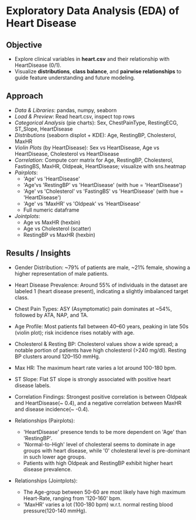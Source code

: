# Exploratory Data Analysis (EDA) of Heart Disease 

## Objective

- Explore clinical variables in **heart.csv** and their relationship with HeartDisease (0/1).
- Visualize **distributions**, **class balance**, and **pairwise relationships** to guide feature understanding and future modeling.

## Approach
- *Data & Libraries*: pandas, numpy, seaborn
- *Load & Preview*: Read heart.csv, inspect top rows
- *Categorical Analysis* (pie charts): Sex, ChestPainType, RestingECG, ST_Slope, HeartDisease
- *Distributions* (seaborn displot + KDE): Age, RestingBP, Cholesterol, MaxHR
- *Violin Plots* (by HeartDisease): Sex vs HeartDisease, Age vs HeartDisease, Cholesterol vs HeartDisease
- *Correlation*: Compute corr matrix for Age, RestingBP, Cholesterol, FastingBS, MaxHR, Oldpeak, HeartDisease; visualize with sns.heatmap
- *Pairplots*:
  - 'Age' vs 'HeartDisease'
  - 'Age'vs 'RestingBP' vs 'HeartDisease' (with hue = 'HeartDisease')
  - 'Age' vs 'Cholesterol' vs 'FastingBS' vs 'HeartDisease' (with hue = 'HeartDisease')
  - 'Age' vs 'MaxHR' vs 'Oldpeak' vs 'HeartDisease'
  - Full numeric dataframe
- *Jointplots*:
  - Age vs MaxHR (hexbin)
  - Age vs Cholesterol (scatter)
  - RestingBP vs MaxHR (hexbin)


## Results / Insights

- Gender Distribution: ~79% of patients are male, ~21% female, showing a higher representation of male patients.
- Heart Disease Prevalence: Around 55% of individuals in the dataset are labeled 1 (heart disease present), indicating a slightly imbalanced target class.
- Chest Pain Types: ASY (Asymptomatic) pain dominates at ~54%, followed by ATA, NAP, and TA.
- Age Profile: Most patients fall between 40–60 years, peaking in late 50s (violin plot); risk incidence rises notably with age.
- Cholesterol & Resting BP: Cholesterol values show a wide spread; a notable portion of patients have high cholesterol (>240 mg/dl). Resting BP clusters around 120–150 mmHg.
- Max HR: The maximum heart rate varies a lot around 100-180 bpm.
- ST Slope: Flat ST slope is strongly associated with positive heart disease labels.
- Correlation Findings: Strongest positive correlation is between Oldpeak and HeartDisease(~ 0.4), and a negative correlation between MaxHR and disease incidence(~ -0.4).

- Relationships (Pairplots):
  - 'HeartDisease' presence tends to be more dependent on 'Age' than 'RestingBP'.
  - 'Normal-to-High' level of cholesteral seems to dominate in age groups with heart disease, while '0' cholesteral level is pre-dominant in such lower age groups.
  - Patients with high Oldpeak and RestingBP exhibit higher heart disease prevalence.

- Relationships (Jointplots):
  - The Age-group between 50-60 are most likely have high maximum Heart-Rate, ranging from '120-160' bpm.
  - 'MaxHR' varies a lot (100-180 bpm) w.r.t. normal resting blood pressure(120-140 mmHg).

